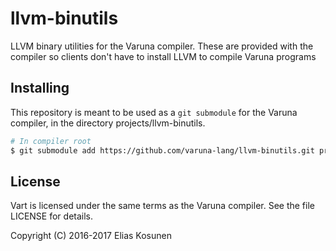 # llvm-binutils

LLVM binary utilities for the Varuna compiler.
These are provided with the compiler so clients don't have to install LLVM to compile Varuna programs

## Installing

This repository is meant to be used as a `git submodule` for the Varuna compiler,
in the directory projects/llvm-binutils.

```sh
# In compiler root
$ git submodule add https://github.com/varuna-lang/llvm-binutils.git projects/llvm-binutils
```

## License

Vart is licensed under the same terms as the Varuna compiler. See the file LICENSE for details.

Copyright (C) 2016-2017 Elias Kosunen

